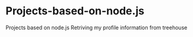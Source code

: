 # Projects-based-on-node.js
Projects based on node.js
Retriving my profile information from treehouse

